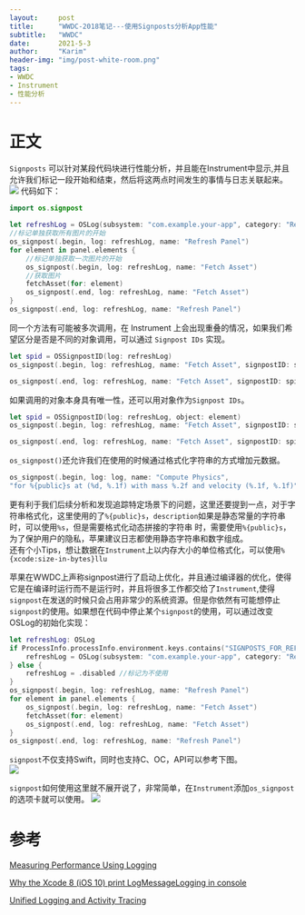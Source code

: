 ```yaml
---
layout:     post
title:      "WWDC-2018笔记---使用Signposts分析App性能"
subtitle:   "WWDC"
date:       2021-5-3
author:     "Karim"
header-img: "img/post-white-room.png"
tags:
- WWDC
- Instrument
- 性能分析
---
```



# 正文
`Signposts` 可以针对某段代码块进行性能分析，并且能在Instrument中显示,并且允许我们标记一段开始和结束，然后将这两点时间发生的事情与日志关联起来。
![](https://www.foolishtalk.org/cloud/8E243DC9-80EC-4729-A537-262254E0A542.png)
代码如下：   
```swift
import os.signpost

let refreshLog = OSLog(subsystem: "com.example.your-app", category: "RefreshOperations")
//标记单独获取所有图片的开始
os_signpost(.begin, log: refreshLog, name: "Refresh Panel")
for element in panel.elements {
    //标记单独获取一次图片的开始
    os_signpost(.begin, log: refreshLog, name: "Fetch Asset")
    //获取图片
    fetchAsset(for: element)
    os_signpost(.end, log: refreshLog, name: "Fetch Asset")
}
os_signpost(.end, log: refreshLog, name: "Refresh Panel")
```

同一个方法有可能被多次调用，在 Instrument 上会出现重叠的情况，如果我们希望区分是否是不同的对象调用，可以通过 `Signpost IDs` 实现。   
```swift
let spid = OSSignpostID(log: refreshLog)
os_signpost(.begin, log: refreshLog, name: "Fetch Asset", signpostID: spid)

os_signpost(.end, log: refreshLog, name: "Fetch Asset", signpostID: spid)
```
如果调用的对象本身具有唯一性，还可以用对象作为`Signpost IDs`。   
```swift
let spid = OSSignpostID(log: refreshLog, object: element)
os_signpost(.begin, log: refreshLog, name: "Fetch Asset", signpostID: spid)

os_signpost(.end, log: refreshLog, name: "Fetch Asset", signpostID: spid)
```

`os_signpost()`还允许我们在使用的时候通过格式化字符串的方式增加元数据。
```swift
os_signpost(.begin, log: log, name: "Compute Physics",
"for %{public}s at (%d, %.1f) with mass %.2f and velocity (%.1f, %.1f)", description, x1, y1, m, x2, y2)
```
更有利于我们后续分析和发现追踪特定场景下的问题，这里还要提到一点，对于字符串格式化，这里使用的了`%{public}s`，`description`如果是静态常量的字符串时，可以使用`%s`，但是需要格式化动态拼接的字符串
时，需要使用`%{public}s`，为了保护用户的隐私，苹果建议日志都使用静态字符串和数字组成。   
还有个小Tips，想让数据在`Instrument`上以内存大小的单位格式化，可以使用`%{xcode:size-in-bytes}llu`

苹果在WWDC上声称signpost进行了启动上优化，并且通过编译器的优化，使得它是在编译时运行而不是运行时，并且将很多工作都交给了`Instrument`,使得`signpost`在发送的时候只会占用非常少的系统资源。但是你依然有可能想停止`signpost`的使用。如果想在代码中停止某个`signpost`的使用，可以通过改变OSLog的初始化实现：   
```swift
let refreshLog: OSLog
if ProcessInfo.processInfo.environment.keys.contains("SIGNPOSTS_FOR_REFRESH") {
    refreshLog = OSLog(subsystem: "com.example.your-app", category: "RefreshOperations")
} else {
    refreshLog = .disabled //标记为不使用
}
os_signpost(.begin, log: refreshLog, name: "Refresh Panel")
for element in panel.elements {
    os_signpost(.begin, log: refreshLog, name: "Fetch Asset")
    fetchAsset(for: element)
    os_signpost(.end, log: refreshLog, name: "Fetch Asset")
}
os_signpost(.end, log: refreshLog, name: "Refresh Panel")
```   

`signpost`不仅支持Swift，同时也支持C、OC，API可以参考下图。  
![](https://www.foolishtalk.org/cloud/7548FA58-3851-4DFE-A885-0FD67F3EBFA3.png)

`signpost`如何使用这里就不展开说了，非常简单，在`Instrument`添加`os_signpost`的选项卡就可以使用。
![](https://www.foolishtalk.org/cloud/2021-05-03-12-34-02.png)

# 参考
[Measuring Performance Using Logging](https://developer.apple.com/videos/play/wwdc2018/405/)

[Why the Xcode 8 (iOS 10) print LogMessageLogging in console](https://stackoverflow.com/a/39840862/6202715)     

[Unified Logging and Activity Tracing](https://developer.apple.com/videos/play/wwdc2016/721/)  